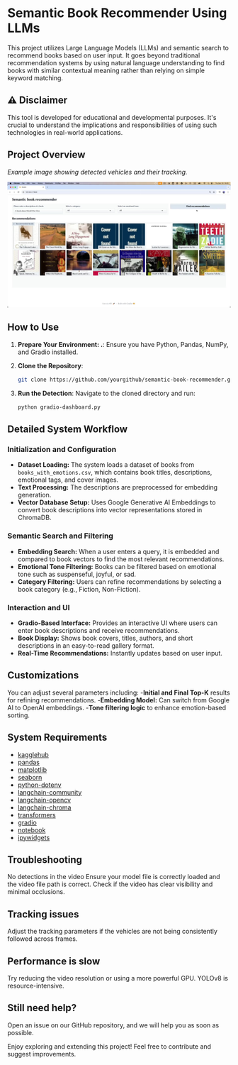 Semantic Book Recommender Using LLMs
=================================================

This project utilizes Large Language Models (LLMs) and semantic search to recommend books based on user input. It goes beyond traditional recommendation systems by using natural language understanding to find books with similar contextual meaning rather than relying on simple keyword matching.

## ⚠ Disclaimer
This tool is developed for educational and developmental purposes. It's crucial to understand the implications and responsibilities of using such technologies in real-world applications.

## Project Overview

*Example image showing detected vehicles and their tracking.*

![Image](image.jpg)



## How to Use

1. **Prepare Your Environment: .**:
    Ensure you have Python, Pandas, NumPy, and Gradio installed.

2. **Clone the Repository**:
    ```sh
    git clone https://github.com/yourgithub/semantic-book-recommender.git
    ```

3. **Run the Detection**:
    Navigate to the cloned directory and run:
    ```sh
   python gradio-dashboard.py
    ```

## Detailed System Workflow

### Initialization and Configuration
- **Dataset Loading:** The system loads a dataset of books from `books_with_emotions.csv`, which contains book titles, descriptions, emotional tags, and cover images.
- **Text Processing:** The descriptions are preprocessed for embedding generation.
- **Vector Database Setup:** Uses Google Generative AI Embeddings to convert book descriptions into vector representations stored in ChromaDB.

### Semantic Search and Filtering
- **Embedding Search:** When a user enters a query, it is embedded and compared to book vectors to find the most relevant recommendations.
- **Emotional Tone Filtering:** Books can be filtered based on emotional tone such as suspenseful, joyful, or sad.
- **Category Filtering:** Users can refine recommendations by selecting a book category (e.g., Fiction, Non-Fiction).

### Interaction and UI
- **Gradio-Based Interface:** Provides an interactive UI where users can enter book descriptions and receive recommendations.
- **Book Display:** Shows book covers, titles, authors, and short descriptions in an easy-to-read gallery format.
- **Real-Time Recommendations:** Instantly updates based on user input.


## Customizations

You can adjust several parameters including:
-**Initial and Final Top-K** results for refining recommendations.
-**Embedding Model:** Can switch from Google AI to OpenAI embeddings.
-**Tone filtering logic** to enhance emotion-based sorting.

## System Requirements
* [kagglehub](https://pypi.org/project/kagglehub/)
* [pandas](https://pypi.org/project/pandas/)
* [matplotlib](https://pypi.org/project/matplotlib/)
* [seaborn](https://pypi.org/project/seaborn/)
* [python-dotenv](https://pypi.org/project/python-dotenv/)
* [langchain-community](https://pypi.org/project/langchain-community/)
* [langchain-opencv](https://pypi.org/project/langchain-opencv/)
* [langchain-chroma](https://pypi.org/project/langchain-chroma/)
* [transformers](https://pypi.org/project/transformers/)
* [gradio](https://pypi.org/project/gradio/)
* [notebook](https://pypi.org/project/notebook/)
* [ipywidgets](https://pypi.org/project/ipywidgets/)

## Troubleshooting
No detections in the video
Ensure your model file is correctly loaded and the video file path is correct. Check if the video has clear visibility and minimal occlusions.

## Tracking issues
Adjust the tracking parameters if the vehicles are not being consistently followed across frames.

## Performance is slow
Try reducing the video resolution or using a more powerful GPU. YOLOv8 is resource-intensive.

## Still need help?
Open an issue on our GitHub repository, and we will help you as soon as possible.

Enjoy exploring and extending this project! Feel free to contribute and suggest improvements.
